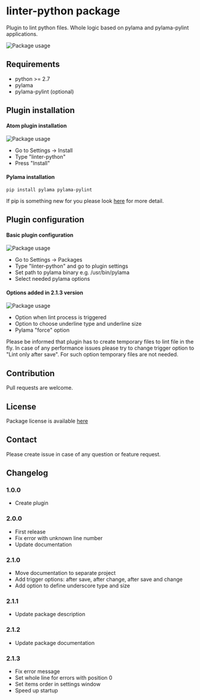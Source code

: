 # linter-python package

Plugin to lint python files. Whole logic based on pylama and pylama-pylint applications.

![Package usage](https://raw.githubusercontent.com/pchomik/linter-python-doc/master/img/example.gif)

## Requirements

* python >= 2.7
* pylama
* pylama-pylint (optional)

## Plugin installation

#### Atom plugin installation

![Package usage](https://raw.githubusercontent.com/pchomik/linter-python-doc/master/img/install.gif)

* Go to Settings -> Install
* Type "linter-python"
* Press "Install"

#### Pylama installation

```
pip install pylama pylama-pylint
```

If pip is something new for you please look [here](https://pip.pypa.io/en/stable/installing/) for more detail.

## Plugin configuration

#### Basic plugin configuration

![Package usage](https://raw.githubusercontent.com/pchomik/linter-python-doc/master/img/config.gif)

* Go to Settings -> Packages
* Type "linter-python" and go to plugin settings
* Set path to pylama binary e.g. /usr/bin/pylama
* Select needed pylama options

#### Options added in 2.1.3 version

![Package usage](https://raw.githubusercontent.com/pchomik/linter-python-doc/master/img/2.1.3.gif)

* Option when lint process is triggered
* Option to choose underline type and underline size
* Pylama "force" option

Please be informed that plugin has to create temporary files to lint file in the fly. In case of any performance issues please try
to change trigger option to "Lint only after save". For such option temporary files are not needed.

## Contribution

Pull requests are welcome.

## License

Package license is available [here](https://raw.githubusercontent.com/pchomik/linter-python/master/LICENSE.md)

## Contact

Please create issue in case of any question or feature request.

## Changelog

### 1.0.0
* Create plugin

### 2.0.0
* First release
* Fix error with unknown line number
* Update documentation

### 2.1.0
* Move documentation to separate project
* Add trigger options: after save, after change, after save and change
* Add option to define underscore type and size

### 2.1.1
* Update package description

### 2.1.2
* Update package documentation

### 2.1.3
* Fix error message
* Set whole line for errors with position 0
* Set items order in settings window
* Speed up startup
